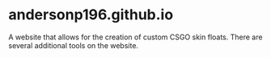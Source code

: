 # andersonp196.github.io
A website that allows for the creation of custom CSGO skin floats. 
There are several additional tools on the website.
